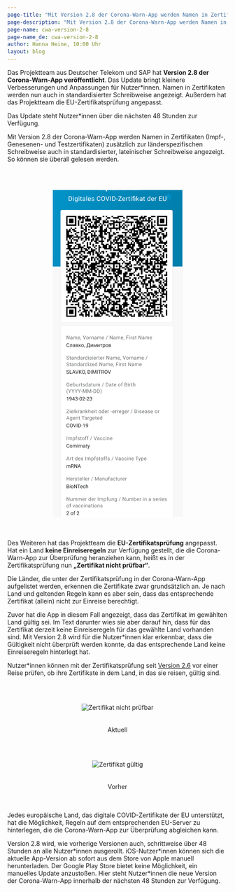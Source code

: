 ```yaml
---
page-title: "Mit Version 2.8 der Corona-Warn-App werden Namen in Zertifikaten in standardisierter Schreibweise angezeigt"
page-description: "Mit Version 2.8 der Corona-Warn-App werden Namen in Zertifikaten in standardisierter Schreibweise angezeigt"
page-name: cwa-version-2-8
page-name_de: cwa-version-2-8
author: Hanna Heine, 10:00 Uhr 
layout: blog
---
```



Das Projektteam aus Deutscher Telekom und SAP hat **Version 2.8 der Corona-Warn-App veröffentlicht**. Das Update bringt kleinere Verbesserungen und Anpassungen für Nutzer\*innen. Namen in Zertifikaten werden nun auch in standardisierter Schreibweise angezeigt. Außerdem hat das Projektteam die EU-Zertifikatsprüfung angepasst. 

Das Update steht Nutzer\*innen über die nächsten 48 Stunden zur Verfügung.



<!-- overview -->

Mit Version 2.8 der Corona-Warn-App werden Namen in Zertifikaten (Impf-, Genesenen- und Testzertifikaten) zusätzlich zur länderspezifischen Schreibweise auch in standardisierter, lateinischer Schreibweise angezeigt. So können sie überall gelesen werden. 

<br></br>
<center> <img src="./standard-name.png" title="Name in standardisierter Schreibweise" alt="Name in standardisierter Schreibweise" style="align: center"> </center>
<br></br>

Des Weiteren hat das Projektteam die **EU-Zertifikatsprüfung** angepasst. Hat ein Land **keine Einreiseregeln** zur Verfügung gestellt, die die Corona-Warn-App zur Überprüfung heranziehen kann, heißt es in der Zertifikatsprüfung nun **„Zertifikat nicht prüfbar“**. 

Die Länder, die unter der Zertifikatsprüfung in der Corona-Warn-App aufgelistet werden, erkennen die Zertifikate zwar grundsätzlich an. Je nach Land und geltenden Regeln kann es aber sein, dass das entsprechende Zertifikat (allein) nicht zur Einreise berechtigt.

Zuvor hat die App in diesem Fall angezeigt, dass das Zertifikat im gewählten Land gültig sei. Im Text darunter wies sie aber darauf hin, dass für das Zertifikat derzeit keine Einreiseregeln für das gewählte Land vorhanden sind. Mit Version 2.8 wird für die Nutzer\*innen klar erkennbar, dass die Gültigkeit nicht überprüft werden konnte, da das entsprechende Land keine Einreiseregeln hinterlegt hat. 

Nutzer\*innen können mit der Zertifikatsprüfung seit [Version 2.6](/de/blog/2021-07-28-cwa-version-2-6/) vor einer Reise prüfen, ob ihre Zertifikate in dem Land, in das sie reisen, gültig sind. 

<br></br>
<center> <img src="./gültigkeit-neu-de.png" title="Zertifikat nicht prüfbar" alt="Zertifikat nicht prüfbar" style="align: center"></center>
<br></br>
<center> Aktuell </center>

<br></br>
<center> <img src="./gültigkeit-alt-de.png" title="Zertifikat gültig" alt="Zertifikat gültig" style="align: center"></center>
<br></br>
<center> Vorher </center>
<br></br>

Jedes europäische Land, das digitale COVID-Zertifikate der EU unterstützt, hat die Möglichkeit, Regeln auf dem entsprechenden EU-Server zu hinterlegen, die die Corona-Warn-App zur Überprüfung abgleichen kann.

Version 2.8 wird, wie vorherige Versionen auch, schrittweise über 48 Stunden an alle Nutzer\*innen ausgerollt. iOS-Nutzer\*innen können sich die aktuelle App-Version ab sofort aus dem Store von Apple manuell herunterladen. Der Google Play Store bietet keine Möglichkeit, ein manuelles Update anzustoßen. Hier steht Nutzer\*innen die neue Version der Corona-Warn-App innerhalb der nächsten 48 Stunden zur Verfügung.
